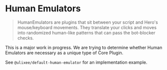 # Human Emulators

> HumanEmulators are plugins that sit between your script and Hero's mouse/keyboard movements. They translate your clicks and moves into randomized human-like patterns that can pass the bot-blocker checks.

This is a major work in progress. We are trying to determine whether Human Emulators are necessary as a unique type of Core Plugin.

See `@ulixee/default-human-emulator` for an implementation example. 
